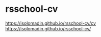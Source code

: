 # rsschool-cv
https://isolomadin.github.io/rsschool-cv/cv
https://isolomadin.github.io/rsschool-cv/
